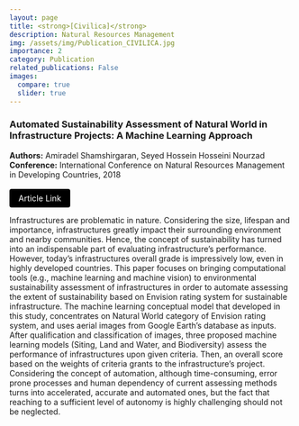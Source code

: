 ```yaml
---
layout: page
title: <strong>[Civilica]</strong>
description: Natural Resources Management
img: /assets/img/Publication_CIVILICA.jpg
importance: 2
category: Publication
related_publications: False
images:
  compare: true
  slider: true
---
```



<head>
  <!-- Google Fonts -->
  <link href="https://fonts.googleapis.com/css2?family=Space+Grotesk:wght@400;500;700&family=Inter:wght@400;600&display=swap" rel="stylesheet">
  
  <!-- Add your custom styles -->
  <style>
    /* ... your existing styles here ... */

    /* Add this at the bottom of the style block */
    .article-btn {
      background-color: #000;
      color: #fff;
      padding: 8px 16px;
      text-decoration: none;
      font-size: 0.9rem;
      border-radius: 4px;
      display: inline-block;
      transition: background-color 0.3s ease;
    }

    .article-btn:hover {
      background-color: #333;
    }
  </style>
</head>

<div class="publication">
  <h3>Automated Sustainability Assessment of Natural World in Infrastructure Projects: A Machine Learning Approach</h3>
  <p>
    <strong>Authors:</strong> Amiradel Shamshirgaran, Seyed Hossein Hosseini Nourzad<br>
    <strong>Conference:</strong> International Conference on Natural Resources Management in Developing Countries, 2018<br>
    <br>
    <a href="https://civilica.com/doc/780472" class="article-btn" target="_blank">Article Link</a>
  </p>
</div>

Infrastructures are problematic in nature. Considering the size, lifespan and importance, infrastructures greatly impact their surrounding environment and nearby communities. Hence, the concept of sustainability has turned into an indispensable part of evaluating infrastructure’s performance. However, today’s infrastructures overall grade is impressively low, even in highly developed countries. This paper focuses on bringing computational tools (e.g., machine learning and machine vision) to environmental sustainability assessment of infrastructures in order to automate assessing the extent of sustainability based on Envision rating system for sustainable infrastructure. The machine learning conceptual model that developed in this study, concentrates on Natural World category of Envision rating system, and uses aerial images from Google Earth’s database as inputs. After qualification and classification of images, three proposed machine learning models (Siting, Land and Water, and Biodiversity) assess the performance of infrastructures upon given criteria. Then, an overall score based on the weights of criteria grants to the infrastructure’s project. Considering the concept of automation, although time-consuming, error prone processes and human dependency of current assessing methods turns into accelerated, accurate and automated ones, but the fact that reaching to a sufficient level of autonomy is highly challenging should not be neglected.

